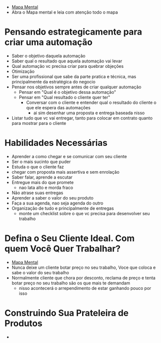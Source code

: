 - [Mapa Mental](https://www.mindmeister.com/app/map/3104263941?t=2J8aovFNH3)
- Abra o Mapa mental e leia com atenção todo o mapa
# Pensando estrategicamente para criar uma automação
- Saber o objetivo daquela automação
- Saber qual o resultado que aquela automação vai levar
- Qual automação vc precisa criar para quebrar objeções
- Otimização
- Ser uma profissional que sabe da parte pratica e técnica, mas principalmente da estratégica do negocio
- Pensar nos objetivos sempre antes de criar qualquer automação
	- Pensar em "Qual é o objetivo dessa automação"
	- Pensar em "Qual resultado o cliente quer ter"
		- Conversar com o cliente e entender qual o resultado do cliente o que ele espera das automações
			- ai sim desenhar uma proposta e entrega baseada nisso
- Listar tudo que vc vai entregar, tanto para colocar em contrato quanto para mostrar para o cliente

# Habilidades Necessárias
- Aprender a como chegar e se comunicar com seu cliente
- Ser o mais sucinto que puder
- Estuda o que o cliente faz
- chegar com proposta mais assertiva e sem enrolação
- Saber falar, aprende a escutar
- Entregue mais do que promete
	- nao lata alto e morda fraco
- Não atrase suas entregas
- Aprender a saber o valor do seu produto
- Faça a sua agenda, nao seja agenda do outro
- Organização de tudo e principalmente de entregas
	- monte um checklist sobre o que vc precisa para desenvolver seu trabalho
# Defina o Seu Cliente Ideal. Com quem Você Quer Trabalhar?
- [Mapa Mental](https://www.mindmeister.com/app/map/3104263941?t=2J8aovFNH3)
- Nunca deixe um cliente botar preço no seu trabalho, Voce que coloca e sabe o valor do seu trabalho
- Normalmente cliente que chora por desconto, reclama de preço e tenta botar preço no seu trabalho são os que mais te demandam
	- nisso acontecerá o arrependimento de estar ganhando pouco por isso

# Construindo Sua Prateleira de Produtos
- 